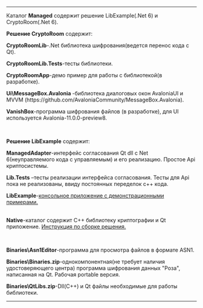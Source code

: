 <hr>
</p>
<p align="left">
Каталог <strong>Managed</strong> содержит решение LibExample(.Net 6) и CryptoRoom(.Net 6). 
</p>
<p align="left">
<strong>Решение CryptoRoom</strong> содержит:
  <p>
     <strong>CryptoRoomLib</strong>-.Net библиотека шифрования(ведется перенос кода с Qt).
  </p>
  <p>
    <strong>CryptoRoomLib.Tests</strong>-тесты библиотеки.
  </p>
  <p>
     <strong>CryptoRoomApp</strong>-демо пример для работы с библиотекой(в разработке).
  </p> 
  <p>
    <strong>Ui\MessageBox.Avalonia </strong>-библиотека диалоговых окон  AvaloniaUI и MVVM (https://github.com/AvaloniaCommunity/MessageBox.Avalonia).
  </p>
  <p>
  <strong>VanishBox</strong>-программа шифрования файлов (в разработке), для UI используется Avalonia-11.0.0-preview8.
  </p>
</p>
<br>
<p align="left">
<strong>Решение LibExample</strong> содержит:
</p>
<p align="left">
<strong>ManagedAdapter</strong>-интерфейс согласования Qt dll с Net 6(неуправляемого кода с управляемым) и его реализацию. Простое Api криптосистемы.
</p>
<p align="left">
<strong>Lib.Tests</strong> –тесты реализации интерфейса согласования. Тесты для Api пока не реализованы, ввиду постоянных переделок c++ кода.
</p>
<p align="left">
<strong>LibExample</strong>-<a href="./LibExample/LibExample.md">консольное приложение с демонстрационными примерами. </a>
</p>
<p align="left">
<br>
<strong>Native</strong>-каталог содержит С++ библиотеку криптографии и Qt приложение. <a href="./Doc/BuildQt/HowBuild.md">Инструкция по сборке решения.</a>
</p>
<br>
<p align="left">
<strong>Binaries\Asn1Editor</strong>-программа для просмотра файлов в формате ASN1.
</p>
<p align="left">
<strong>Binaries\Binaries.zip</strong>-однокомпонентная(не требует наличия удостоверяющего центра) программа шифрования данных "Роза", написанная на Qt. Рабочая portable версия.
</p>
<p align="left">
<strong>Binaries\QtLibs.zip</strong>-Dll(C++) и Qt файлы необходимые для работы библиотеки.
</p>
<hr>
